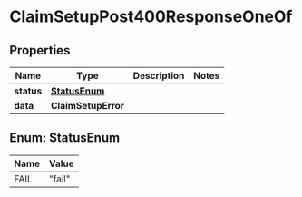 

# ClaimSetupPost400ResponseOneOf


## Properties

| Name | Type | Description | Notes |
|------------ | ------------- | ------------- | -------------|
|**status** | [**StatusEnum**](#StatusEnum) |  |  |
|**data** | **ClaimSetupError** |  |  |



## Enum: StatusEnum

| Name | Value |
|---- | -----|
| FAIL | &quot;fail&quot; |



